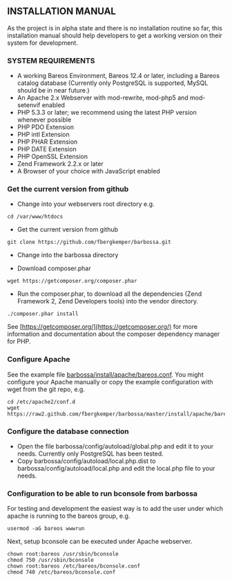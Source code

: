## INSTALLATION MANUAL

As the project is in alpha state and there is no installation routine so far, 
this installation manual should help developers to get a working version on 
their system for development.

### SYSTEM REQUIREMENTS

* A working Bareos Environment, Bareos 12.4 or later, including a Bareos catalog database (Currently only PostgreSQL is supported, MySQL should be in near future.)
* An Apache 2.x Webserver with mod-rewrite, mod-php5 and mod-setenvif enabled
* PHP 5.3.3 or later; we recommend using the latest PHP version whenever possible
* PHP PDO Extension
* PHP intl Extension
* PHP PHAR Extension
* PHP DATE Extension
* PHP OpenSSL Extension
* Zend Framework 2.2.x or later
* A Browser of your choice with JavaScript enabled

### Get the current version from github

* Change into your webservers root directory e.g. 

```
cd /var/www/htdocs
```

* Get the current version from github 

```
git clone https://github.com/fbergkemper/barbossa.git
```

* Change into the barbossa directory

* Download composer.phar 

```
wget https://getcomposer.org/composer.phar
```

* Run the composer.phar, to download all the dependencies (Zend Framework 2, Zend Developers tools) into the vendor directory. 

```
./composer.phar install
```

See [https://getcomposer.org/](https://getcomposer.org/) for more information and documentation about the composer dependency manager for PHP.

### Configure Apache

See the example file [barbossa/install/apache/bareos.conf](https://raw.github.com/fbergkemper/barbossa/master/doc/install/apache/bareos.conf).
You might configure your Apache manually or copy the example configuration with wget from the git repo, e.g.

```
cd /etc/apache2/conf.d
wget https://raw2.github.com/fbergkemper/barbossa/master/install/apache/bareos.conf
```

### Configure the database connection

* Open the file barbossa/config/autoload/global.php and edit it to your needs. Currently only PostgreSQL has been tested.
* Copy barbossa/config/autoload/local.php.dist to barbossa/config/autoload/local.php and edit the local.php file to your needs.

### Configuration to be able to run bconsole from barbossa

For testing and development the easiest way is to add the user under which apache is running to the bareos group, e.g.

```
usermod -aG bareos wwwrun
```

Next, setup bconsole can be executed under Apache webserver.

```
chown root:bareos /usr/sbin/bconsole
chmod 750 /usr/sbin/bconsole
chown root:bareos /etc/bareos/bconsole.conf
chmod 740 /etc/bareos/bconsole.conf
```
